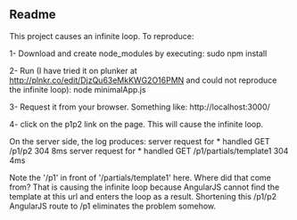 ## Readme

This project causes an infinite loop. To reproduce:

1- Download and create node_modules by executing:
  sudo npm install


2- Run (I have tried it on plunker at http://plnkr.co/edit/DjzQu63eMkKWG2O16PMN and could not reproduce the infinite loop):
  node minimalApp.js

3- Request it from your browser. Something like:
    http://localhost:3000/

4- click on the p1p2 link on the page. This will cause the infinite loop. 

On the server side, the log produces:
    server request for * handled
    GET /p1/p2 304 8ms
    server request for * handled
    GET /p1/partials/template1 304 4ms

Note the '/p1' in front of '/partials/template1' here. 
Where did that come from? That is causing the infinite loop because AngularJS cannot find the template at this url and enters the loop as a result. Shortening this /p1/p2 AngularJS route to /p1 eliminates the problem somehow.  